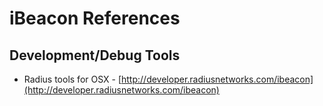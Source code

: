 iBeacon References
=======

## Development/Debug Tools
* Radius tools for OSX - [http://developer.radiusnetworks.com/ibeacon](http://developer.radiusnetworks.com/ibeacon)

